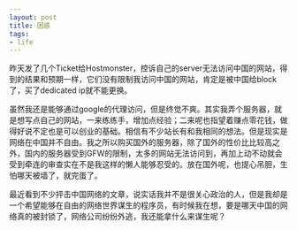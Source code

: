 ```yaml
---
layout: post
title: 困惑
tags:
- life
---
```

昨天发了几个Ticket给Hostmonster，控诉自己的server无法访问中国的网站，得到的结果和预期一样，它们没有限制我访问中国的网站，肯定是被中国给block了，买了dedicated ip就不能更换。

虽然我还是能够通过google的代理访问，但是终觉不爽。其实我弄个服务器，就是想写点自己的网站，一来练练手，增加点经验；二来呢也指望着赚点零花钱，做得好说不定也是可以创业的基础。相信有不少站长有和我相同的想法。但是现实是网络在中国并不自由。我之所以购买国外的服务器，除了国外的性价比比较高之外，国内的服务器受到GFW的限制，太多的网站无法访问到，再加上动不动就会受到牵连的审查实在不是我这样的懒人能够忍受的。放在国外呢，也提心吊胆，生怕哪天被墙了，就完蛋了。

最近看到不少抨击中国网络的文章，说实话我并不是很关心政治的人，但是我却是一个希望能够在自由的网络世界谋生的程序员，有时候我在想，要是哪天中国的网络真的被封锁了，网络公司纷纷外逃，我还能拿什么来谋生呢？



